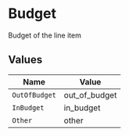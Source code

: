 # Budget

Budget of the line item


## Values

| Name          | Value         |
| ------------- | ------------- |
| `OutOfBudget` | out_of_budget |
| `InBudget`    | in_budget     |
| `Other`       | other         |